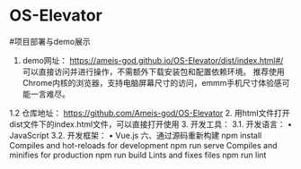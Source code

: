 # OS-Elevator
#项目部署与demo展示
1. demo网址：
https://ameis-god.github.io/OS-Elevator/dist/index.html#/
可以直接访问并进行操作，不需额外下载安装包和配置依赖环境。
推荐使用Chrome内核的浏览器，支持电脑屏幕尺寸的访问，emmm手机尺寸体验感可能一言难尽。

1.2 仓库地址：
https://github.com/Ameis-god/OS-Elevator
2. 用html文件打开
dist文件下的index.html文件，可以直接打开使用
3. 开发工具：
3.1. 开发语言：
•	JavaScript
3.2. 开发框架：
•	Vue.js
六、通过源码重新构建
npm install
Compiles and hot-reloads for development
npm run serve
Compiles and minifies for production
npm run build
Lints and fixes files
npm run lint
